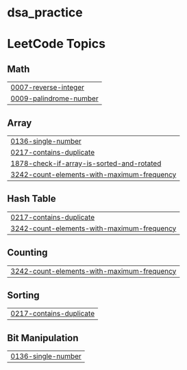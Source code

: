 # dsa_practice
<!---LeetCode Topics Start-->
# LeetCode Topics
## Math
|  |
| ------- |
| [0007-reverse-integer](https://github.com/neric-joel/dsa_practice/tree/master/0007-reverse-integer) |
| [0009-palindrome-number](https://github.com/neric-joel/dsa_practice/tree/master/0009-palindrome-number) |
## Array
|  |
| ------- |
| [0136-single-number](https://github.com/neric-joel/dsa_practice/tree/master/0136-single-number) |
| [0217-contains-duplicate](https://github.com/neric-joel/dsa_practice/tree/master/0217-contains-duplicate) |
| [1878-check-if-array-is-sorted-and-rotated](https://github.com/neric-joel/dsa_practice/tree/master/1878-check-if-array-is-sorted-and-rotated) |
| [3242-count-elements-with-maximum-frequency](https://github.com/neric-joel/dsa_practice/tree/master/3242-count-elements-with-maximum-frequency) |
## Hash Table
|  |
| ------- |
| [0217-contains-duplicate](https://github.com/neric-joel/dsa_practice/tree/master/0217-contains-duplicate) |
| [3242-count-elements-with-maximum-frequency](https://github.com/neric-joel/dsa_practice/tree/master/3242-count-elements-with-maximum-frequency) |
## Counting
|  |
| ------- |
| [3242-count-elements-with-maximum-frequency](https://github.com/neric-joel/dsa_practice/tree/master/3242-count-elements-with-maximum-frequency) |
## Sorting
|  |
| ------- |
| [0217-contains-duplicate](https://github.com/neric-joel/dsa_practice/tree/master/0217-contains-duplicate) |
## Bit Manipulation
|  |
| ------- |
| [0136-single-number](https://github.com/neric-joel/dsa_practice/tree/master/0136-single-number) |
<!---LeetCode Topics End-->